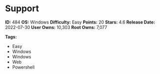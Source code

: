 # Support

**ID:** 484
**OS:** Windows
**Difficulty:** Easy
**Points:** 20
**Stars:** 4.6
**Release Date:** 2022-07-30
**User Owns:** 10,303
**Root Owns:** 7,077

**Tags:**
- Easy
- Windows
- Windows
- Web
- Powershell

